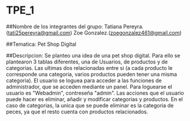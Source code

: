 # TPE_1
##Nombre de los integrantes del grupo:
Tatiana Pereyra.(tati25pereyra@gmail.com)
Zoe Gonzalez.(zoegonzalez461@gmail.com)

##Tematica:
Pet Shop Digital

##Descripcion:
Se planteo una idea de una pet shop digital. 
Para ello se plantearon 3 tablas diferentes, una de Usuarios, de productos y de categorias. Las ultimas dos relacionadas entre si (a cada producto le corresponde una categoria, varios productos pueden tener una misma categoria).
El usuario se loguea para acceder a las funciones de administrador, que se acceden mediante un panel. Para loguearse el usuario es "Webadmin", contreseña "admin".
Las acciones que el usuario puede hacer es eliminar, añadir y modificar categorias y productos. En el caso de categorias, la unica que se puede eliminar es la categoria de peces, ya que el resto cuenta con productos relacionados.

